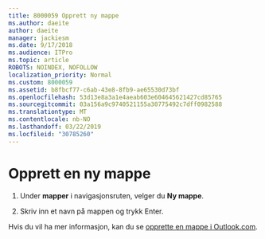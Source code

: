```yaml
---
title: 8000059 Opprett ny mappe
ms.author: daeite
author: daeite
manager: jackiesm
ms.date: 9/17/2018
ms.audience: ITPro
ms.topic: article
ROBOTS: NOINDEX, NOFOLLOW
localization_priority: Normal
ms.custom: 8000059
ms.assetid: b8fbcf77-c6ab-43e8-8fb9-ae65530d73bf
ms.openlocfilehash: 53d13e8a3a1e4aeab603e604645621427cd85765
ms.sourcegitcommit: 03a156a9c9740521155a30775492c7dff0982588
ms.translationtype: MT
ms.contentlocale: nb-NO
ms.lasthandoff: 03/22/2019
ms.locfileid: "30785260"
---
```

# <a name="create-a-new-folder"></a>Opprett en ny mappe

1. Under **mapper** i navigasjonsruten, velger du **Ny mappe**. 
    
2. Skriv inn et navn på mappen og trykk Enter.
    
Hvis du vil ha mer informasjon, kan du se [opprette en mappe i Outlook.com](https://support.office.com/article/5fa8de74-3562-4729-ac1d-5599f470b25a).
  

